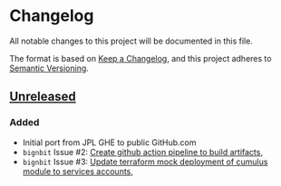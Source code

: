 # Changelog

All notable changes to this project will be documented in this file.

The format is based on [Keep a Changelog](https://keepachangelog.com/en/1.0.0/),
and this project adheres to [Semantic Versioning](https://semver.org/spec/v2.0.0.html).

## [Unreleased]

### Added 
- Initial port from JPL GHE to public GitHub.com
- `bignbit` Issue #2: [Create github action pipeline to build artifacts](https://github.com/podaac/bignbit/issues/2),
- `bignbit` Issue #3: [Update terraform mock deployment of cumulus module to services accounts](https://github.com/podaac/bignbit/issues/3),




[unreleased]: https://github.com/olivierlacan/keep-a-changelog/compare/v0.0.1...HEAD
[0.0.1]: https://github.com/olivierlacan/keep-a-changelog/releases/tag/v0.0.1
